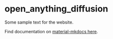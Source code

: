 # open_anything_diffusion

Some sample text for the website.

Find documentation on [material-mkdocs here](https://squidfunk.github.io/mkdocs-material/).
